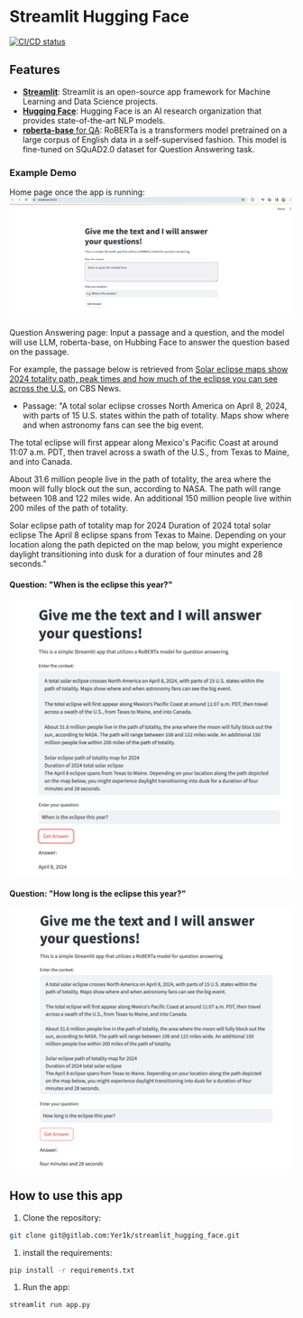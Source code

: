 # Streamlit Hugging Face

[![CI/CD status](https://gitlab.com/Yer1k/streamlit_hugging_face/badges/main/pipeline.svg)](https://gitlab.com/Yer1k/streamlit_hugging_face/-/commits/main)



## Features

- [**Streamlit**](https://www.streamlit.io/): Streamlit is an open-source app framework for Machine Learning and Data Science projects.
- [**Hugging Face**](https://huggingface.co/): Hugging Face is an AI research organization that provides state-of-the-art NLP models.
- [**roberta-base** for QA](https://huggingface.co/deepset/roberta-base-squad2/): RoBERTa is a transformers model pretrained on a large corpus of English data in a self-supervised fashion. This model is fine-tuned on SQuAD2.0 dataset for Question Answering task.

### Example Demo
Home page once the app is running:
![Home Page](./screenshots/home_page.png)

Question Answering page:
Input a passage and a question, and the model will use LLM, roberta-base, on Hubbing Face to answer the question based on the passage.

For example, the passage below is retrieved from [Solar eclipse maps show 2024 totality path, peak times and how much of the eclipse you can see across the U.S.](https://www.cbsnews.com/news/solar-eclipse-path-map-2024/) on CBS News.

- Passage: "A total solar eclipse crosses North America on April 8, 2024, with parts of 15 U.S. states within the path of totality. Maps show where and when astronomy fans can see the big event. 

The total eclipse will first appear along Mexico's Pacific Coast at around 11:07 a.m. PDT, then travel across a swath of the U.S., from Texas to Maine, and into Canada.

About 31.6 million people live in the path of totality, the area where the moon will fully block out the sun, according to NASA. The path will range between 108 and 122 miles wide. An additional 150 million people live within 200 miles of the path of totality.

Solar eclipse path of totality map for 2024
Duration of 2024 total solar eclipse
The April 8 eclipse spans from Texas to Maine. Depending on your location along the path depicted on the map below, you might experience daylight transitioning into dusk for a duration of four minutes and 28 seconds."

#### Question: "When is the eclipse this year?"
![Demo_1](./screenshots/example_1.png)

#### Question: "How long is the eclipse this year?"
![Demo_2](./screenshots/example_2.png)

## How to use this app

1. Clone the repository:

```bash
git clone git@gitlab.com:Yer1k/streamlit_hugging_face.git
```

1. install the requirements:

```bash
pip install -r requirements.txt
```

1. Run the app:

```bash
streamlit run app.py
```


